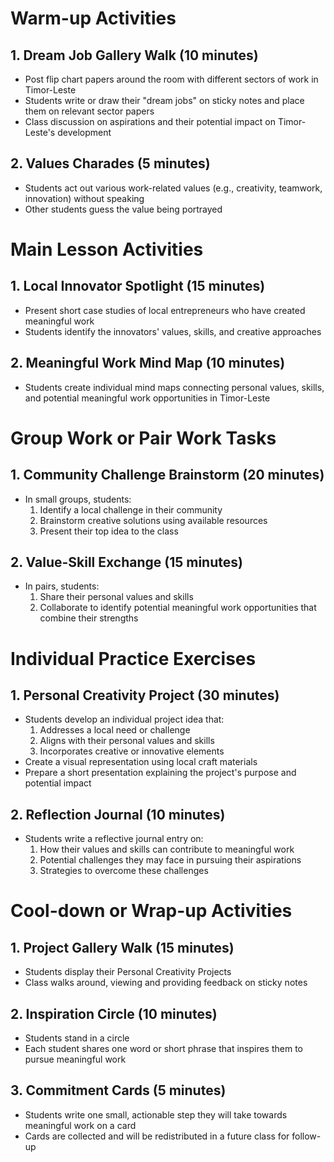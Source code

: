 # Warm-up Activities

## 1. Dream Job Gallery Walk (10 minutes)
- Post flip chart papers around the room with different sectors of work in Timor-Leste
- Students write or draw their "dream jobs" on sticky notes and place them on relevant sector papers
- Class discussion on aspirations and their potential impact on Timor-Leste's development

## 2. Values Charades (5 minutes)
- Students act out various work-related values (e.g., creativity, teamwork, innovation) without speaking
- Other students guess the value being portrayed

# Main Lesson Activities

## 1. Local Innovator Spotlight (15 minutes)
- Present short case studies of local entrepreneurs who have created meaningful work
- Students identify the innovators' values, skills, and creative approaches

## 2. Meaningful Work Mind Map (10 minutes)
- Students create individual mind maps connecting personal values, skills, and potential meaningful work opportunities in Timor-Leste

# Group Work or Pair Work Tasks

## 1. Community Challenge Brainstorm (20 minutes)
- In small groups, students:
  1. Identify a local challenge in their community
  2. Brainstorm creative solutions using available resources
  3. Present their top idea to the class

## 2. Value-Skill Exchange (15 minutes)
- In pairs, students:
  1. Share their personal values and skills
  2. Collaborate to identify potential meaningful work opportunities that combine their strengths

# Individual Practice Exercises

## 1. Personal Creativity Project (30 minutes)
- Students develop an individual project idea that:
  1. Addresses a local need or challenge
  2. Aligns with their personal values and skills
  3. Incorporates creative or innovative elements
- Create a visual representation using local craft materials
- Prepare a short presentation explaining the project's purpose and potential impact

## 2. Reflection Journal (10 minutes)
- Students write a reflective journal entry on:
  1. How their values and skills can contribute to meaningful work
  2. Potential challenges they may face in pursuing their aspirations
  3. Strategies to overcome these challenges

# Cool-down or Wrap-up Activities

## 1. Project Gallery Walk (15 minutes)
- Students display their Personal Creativity Projects
- Class walks around, viewing and providing feedback on sticky notes

## 2. Inspiration Circle (10 minutes)
- Students stand in a circle
- Each student shares one word or short phrase that inspires them to pursue meaningful work

## 3. Commitment Cards (5 minutes)
- Students write one small, actionable step they will take towards meaningful work on a card
- Cards are collected and will be redistributed in a future class for follow-up